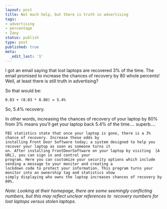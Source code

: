 ```yaml
---
layout: post
title: Not much help, but there is truth in advertising
tags:
- advertising
- percentage
- Zany
status: publish
type: post
published: true
meta:
  _edit_last: '1'
---
```

I got an email saying that lost laptops are recovered 3% of the time. The email promised to increase the chances of
recovery by 80 whole percents! Well, at least there is still truth in advertising?

So that would be:

    0.03 + (0.03 * 0.80) = 5.4%

So, 5.4% recovery.

In other words, increasing the chances of recovery of your laptop by 80% from 3% means you'll get your laptop back 5.4%
of the time.... superb....

    FBI statistics state that once your laptop is gone, there is a 3% chance of recovery. Increase those odds by
    installing Front Door Software today; a system designed to help you recover your laptop as soon as someone turns it
    on. After installing FrontDoorSoftware on your laptop by visiting  [A URL], you can sign in and control your
    program. Here you can customize your security options which include sending a message to your monitor and creating a
    lockdown code to protect your information. This program turns your monitor into an ownership tag and statistics show
    simply displaying who owns the laptop increases chances of recovery by 80%.

_Note: Looking at their homepage, there are some seemingly conflicting numbers, but this may reflect unclear references
to  recovery numbers for lost laptops versus stolen laptops._
